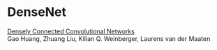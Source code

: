 # DenseNet
[Densely Connected Convolutional Networks](https://arxiv.org/abs/1608.06993) <br>
Gao Huang, Zhuang Liu, Kilian Q. Weinberger, Laurens van der Maaten <br>
